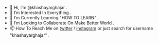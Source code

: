 - 👋 Hi, I’m @khashayarghajar .
- 👀 I’m Interested In Everything .
- 🌱 I’m Currently Learning "HOW TO LEARN" .
- 💞️ I’m Looking to Collaborate On Make Better World .
- 📫 How To Reach Me on [twitter](https://twitter.com/khashayarghajar) / [instagram](https://www.instagram.com/khashayarghajar) or just search for username "khashayarghajar" .

<!---
khashayarghajar/khashayarghajar is a ✨ special ✨ repository because its `README.md` (this file) appears on your GitHub profile.
You can click the Preview link to take a look at your changes.
--->
